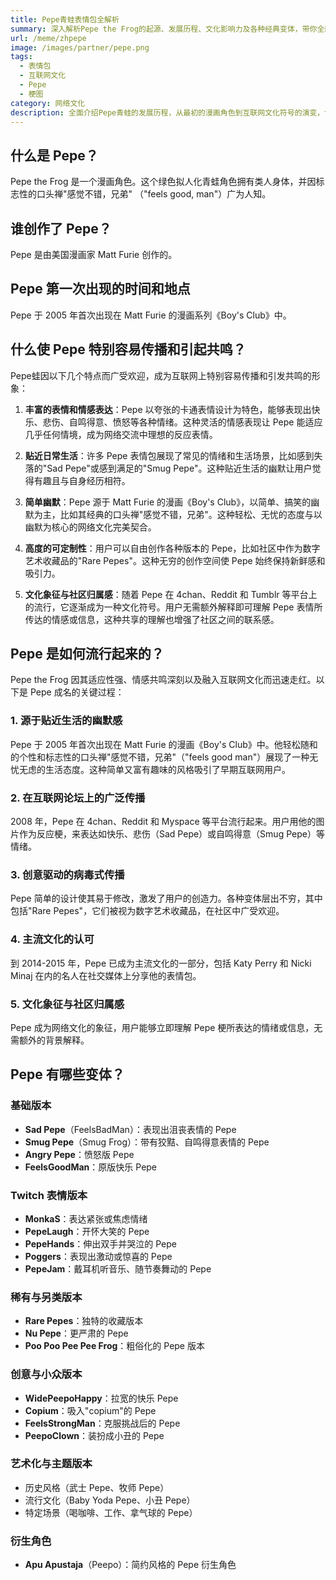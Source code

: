 ```yaml
---
title: Pepe青蛙表情包全解析
summary: 深入解析Pepe the Frog的起源、发展历程、文化影响力及各种经典变体，带你全面了解这个互联网文化符号的前世今生
url: /meme/zhpepe
image: /images/partner/pepe.png
tags:
  - 表情包
  - 互联网文化
  - Pepe
  - 梗图
category: 网络文化
description: 全面介绍Pepe青蛙的发展历程，从最初的漫画角色到互联网文化符号的演变，包含各类经典变体及其文化内涵解析。
---
```


## 什么是 Pepe？

Pepe the Frog 是一个漫画角色。这个绿色拟人化青蛙角色拥有类人身体，并因标志性的口头禅"感觉不错，兄弟" （"feels good, man"）广为人知。

## 谁创作了 Pepe？

Pepe 是由美国漫画家 Matt Furie 创作的。

## Pepe 第一次出现的时间和地点

Pepe 于 2005 年首次出现在 Matt Furie 的漫画系列《Boy's Club》中。

## 什么使 Pepe 特别容易传播和引起共鸣？

Pepe蛙因以下几个特点而广受欢迎，成为互联网上特别容易传播和引发共鸣的形象：

1. **丰富的表情和情感表达**：Pepe 以夸张的卡通表情设计为特色，能够表现出快乐、悲伤、自鸣得意、愤怒等各种情绪。这种灵活的情感表现让 Pepe 能适应几乎任何情境，成为网络交流中理想的反应表情。

2. **贴近日常生活**：许多 Pepe 表情包展现了常见的情绪和生活场景，比如感到失落的"Sad Pepe"或感到满足的"Smug Pepe"。这种贴近生活的幽默让用户觉得有趣且与自身经历相符。

3. **简单幽默**：Pepe 源于 Matt Furie 的漫画《Boy's Club》，以简单、搞笑的幽默为主，比如其经典的口头禅"感觉不错，兄弟"。这种轻松、无忧的态度与以幽默为核心的网络文化完美契合。

4. **高度的可定制性**：用户可以自由创作各种版本的 Pepe，比如社区中作为数字艺术收藏品的"Rare Pepes"。这种无穷的创作空间使 Pepe 始终保持新鲜感和吸引力。

5. **文化象征与社区归属感**：随着 Pepe 在 4chan、Reddit 和 Tumblr 等平台上的流行，它逐渐成为一种文化符号。用户无需额外解释即可理解 Pepe 表情所传达的情感或信息，这种共享的理解也增强了社区之间的联系感。

## Pepe 是如何流行起来的？

Pepe the Frog 因其适应性强、情感共鸣深刻以及融入互联网文化而迅速走红。以下是 Pepe 成名的关键过程：

### 1. 源于贴近生活的幽默感
Pepe 于 2005 年首次出现在 Matt Furie 的漫画《Boy's Club》中。他轻松随和的个性和标志性的口头禅"感觉不错，兄弟"（"feels good man"）展现了一种无忧无虑的生活态度。这种简单又富有趣味的风格吸引了早期互联网用户。

### 2. 在互联网论坛上的广泛传播
2008 年，Pepe 在 4chan、Reddit 和 Myspace 等平台流行起来。用户用他的图片作为反应梗，来表达如快乐、悲伤（Sad Pepe）或自鸣得意（Smug Pepe）等情绪。

### 3. 创意驱动的病毒式传播
Pepe 简单的设计使其易于修改，激发了用户的创造力。各种变体层出不穷，其中包括"Rare Pepes"，它们被视为数字艺术收藏品，在社区中广受欢迎。

### 4. 主流文化的认可
到 2014-2015 年，Pepe 已成为主流文化的一部分，包括 Katy Perry 和 Nicki Minaj 在内的名人在社交媒体上分享他的表情包。

### 5. 文化象征与社区归属感
Pepe 成为网络文化的象征，用户能够立即理解 Pepe 梗所表达的情绪或信息，无需额外的背景解释。

## Pepe 有哪些变体？

### 基础版本
- **Sad Pepe**（FeelsBadMan）：表现出沮丧表情的 Pepe
- **Smug Pepe**（Smug Frog）：带有狡黠、自鸣得意表情的 Pepe
- **Angry Pepe**：愤怒版 Pepe
- **FeelsGoodMan**：原版快乐 Pepe

### Twitch 表情版本
- **MonkaS**：表达紧张或焦虑情绪
- **PepeLaugh**：开怀大笑的 Pepe
- **PepeHands**：伸出双手并哭泣的 Pepe
- **Poggers**：表现出激动或惊喜的 Pepe
- **PepeJam**：戴耳机听音乐、随节奏舞动的 Pepe

### 稀有与另类版本
- **Rare Pepes**：独特的收藏版本
- **Nu Pepe**：更严肃的 Pepe
- **Poo Poo Pee Pee Frog**：粗俗化的 Pepe 版本

### 创意与小众版本
- **WidePeepoHappy**：拉宽的快乐 Pepe
- **Copium**：吸入"copium"的 Pepe
- **FeelsStrongMan**：克服挑战后的 Pepe
- **PeepoClown**：装扮成小丑的 Pepe

### 艺术化与主题版本
- 历史风格（武士 Pepe、牧师 Pepe）
- 流行文化（Baby Yoda Pepe、小丑 Pepe）
- 特定场景（喝咖啡、工作、拿气球的 Pepe）

### 衍生角色
- **Apu Apustaja**（Peepo）：简约风格的 Pepe 衍生角色
